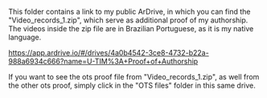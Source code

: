 This folder contains a link to my public ArDrive, in which you can find the "Video_records_1.zip", which serve as additional proof of my authorship. The videos inside the zip file are in Brazilian Portuguese, as it is my native language.


https://app.ardrive.io/#/drives/4a0b4542-3ce8-4732-b22a-988a6934c666?name=U-TIM%3A+Proof+of+Authorship


If you want to see the ots proof file from "Video_records_1.zip", as well from the other ots proof, simply click in the "OTS files" folder in this same drive.
